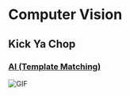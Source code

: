 # Computer Vision
## Kick Ya Chop
### [AI (Template Matching)](https://github.com/trollmannen/Computer-Vision/tree/main/Kick-Ya-Chop-AI#kick-ya-chop-ai)
![GIF](https://media.giphy.com/media/RVNPPwQIdXbc9SiGtQ/giphy.gif)
